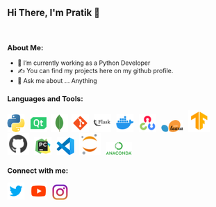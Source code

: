 
## Hi There, I'm Pratik 👋
</br>

### About Me:

- 💼 I’m currently working as a  Python Developer
- ✍ You can find my projects here on my github
profile.
- 💬 Ask me about ... Anything

### Languages and Tools:
<a href="https://www.python.org/" target="_blank"><img src="icons/python.png" width=40px/></a>&nbsp;&nbsp;
<a href="https://www.qt.io/"><img src="icons/qt.png" width=40px/></a>&nbsp;
<a href="https://www.mongodb.com/"><img src="icons/mongodb.png" width=40px/></a>&nbsp;
<a href="https://git-scm.com/"><img src="icons/git.png" width=40px/></a>&nbsp;&nbsp;
<a href="https://flask.palletsprojects.com/en/2.0.x/"><img src="icons/flask.png" width=40px/></a>&nbsp;&nbsp;
<a href="https://www.docker.com/"><img src="icons/docker.png" width=40px/></a>&nbsp;&nbsp;
<a href="https://opencv.org/"><img src="icons/opencv.png" width=40px/></a>&nbsp;&nbsp;
<a href="https://scikit-learn.org/stable/"><img src="icons/scikit-learn.png" width=50px/></a>&nbsp;&nbsp;
<a href="https://www.tensorflow.org/"><img src="icons/tensorflow.png" width=50px/></a>&nbsp;&nbsp;
<a href="https://github.com/"><img src="icons/github.png" width=50px/></a>&nbsp;&nbsp;
<a href="https://www.jetbrains.com/pycharm/"><img src="icons/pycharm.png" width=40px/></a>&nbsp;&nbsp;
<a href="https://code.visualstudio.com/"><img src="icons/vscode.png" width=40px/></a>&nbsp;&nbsp;
<a href="https://jupyter.org/"><img src="icons/jupyter.png" width=50px/></a>&nbsp;&nbsp;
<a href="https://www.anaconda.com/"><img src="icons/anaconda.png" width=60px/></a>&nbsp;&nbsp;

### Connect with me:
<a href="https://twitter.com/pratik_314"><img src="icons/twitter.png" width=40px/></a>&nbsp;&nbsp;
<a href="https://www.youtube.com/channel/UClYT3b65lOrWUTpj0BFOuFQ"><img src="icons/youtube.png" width=40px/></a>&nbsp;&nbsp;
<a href="https://www.instagram.com/pratiktayshete_314"><img src="icons/instagram.png" width=35px/></a>&nbsp;&nbsp;





